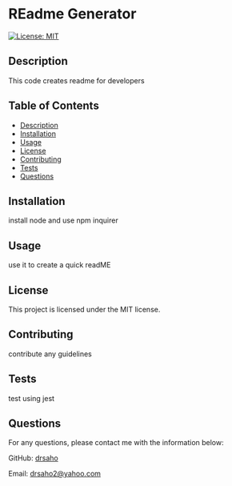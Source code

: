 
# REadme Generator

[![License: MIT](https://img.shields.io/badge/License-MIT-yellow.svg)](https://opensource.org/licenses/MIT)

## Description
This code creates readme for developers

## Table of Contents
- [Description](#description)
- [Installation](#installation)
- [Usage](#usage)
- [License](#license)
- [Contributing](#contributing)
- [Tests](#tests)
- [Questions](#questions)

## Installation
install node and use npm inquirer

## Usage
use it to create a quick readME

## License
This project is licensed under the MIT license.

## Contributing
contribute any guidelines

## Tests
test using jest

## Questions
For any questions, please contact me with the information below:

GitHub: [drsaho](https://github.com/drsaho)

Email: drsaho2@yahoo.com
    